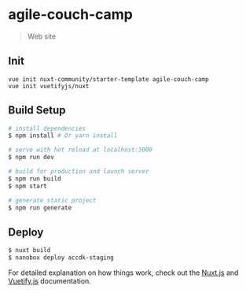 # agile-couch-camp

> Web site


## Init
```
vue init nuxt-community/starter-template agile-couch-camp
vue init vuetifyjs/nuxt
```

## Build Setup

``` bash
# install dependencies
$ npm install # Or yarn install

# serve with hot reload at localhost:3000
$ npm run dev

# build for production and launch server
$ npm run build
$ npm start

# generate static project
$ npm run generate
```

## Deploy

``` bash
$ nuxt build
$ nanobox deploy accdk-staging
```

For detailed explanation on how things work, check out the [Nuxt.js](https://github.com/nuxt/nuxt.js) and [Vuetify.js](https://vuetifyjs.com/) documentation.
